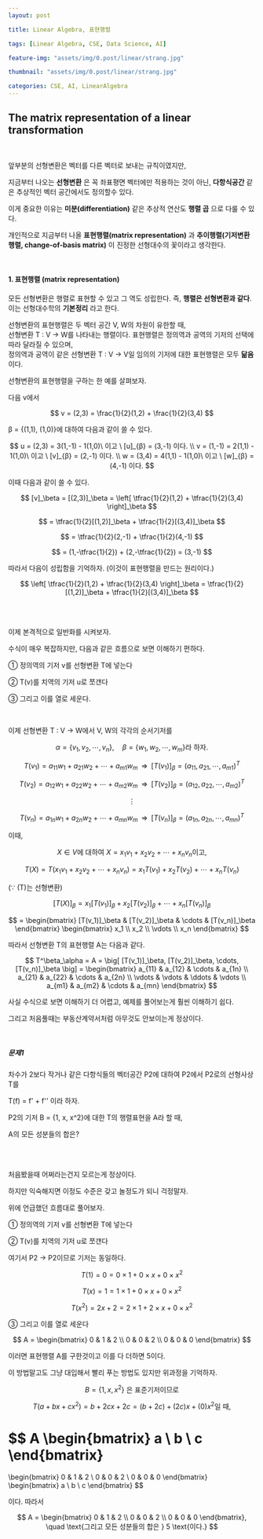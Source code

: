 ```yaml
---
layout: post

title: Linear Algebra, 표현행렬

tags: [Linear Algebra, CSE, Data Science, AI]

feature-img: "assets/img/0.post/linear/strang.jpg"

thumbnail: "assets/img/0.post/linear/strang.jpg"

categories: CSE, AI, LinearAlgebra
---
```

## The matrix representation of a linear transformation

<br>

앞부분의 선형변환은 벡터를 다른 벡터로 보내는 규칙이였지만, <br>

지금부터 나오는 **선형변환** 은 꼭 좌표평면 벡터에만 적용하는 것이 아닌, **다항식공간** 같은 추상적인 벡터 공간에서도 정의할수 있다. <br>

이게 중요한 이유는 **미분(differentiation)** 같은 추상적 연산도 **행렬 곱** 으로 다룰 수 있다. <br>

개인적으로 지금부터 나올 **표현행렬(matrix representation)** 과 **추이행렬(기저변환행렬, change-of-basis matrix)** 이 진정한 선형대수의 꽃이라고 생각한다.<br>

<br>

#### 1. 표현행렬 (matrix representation)

모든 선형변환은 행렬로 표현할 수 있고 그 역도 성립한다. 즉, **행렬은 선형변환과 같다**.  
이는 선형대수학의 **기본정리** 라고 한다. <br>

선형변환의 표현행렬은 두 벡터 공간 V, W의 차원이 유한할 때, <br>선형변환 T : V → W를 나타내는 행렬이다. 표현행렬은 정의역과 공역의 기저의 선택에 따라 달라질 수 있으며, <br>정의역과 공역이 같은 선형변환 T : V → V일 임의의 기저에 대한 표현행렬은 모두 **닮음**이다.

선형변환의 표현행렬을 구하는 한 예를 살펴보자. <br>

다음 v에서

$$
v = (2,3) = \frac{1}{2}(1,2) + \frac{1}{2}(3,4)
$$

β = {(1,1), (1,0)}에 대하여 다음과 같이 쓸 수 있다. <br>

$$
u = (2,3) = 3(1,-1) - 1(1,0)\ 이고 \ [u]_{β} = (3,-1) 이다. \\
v = (1,-1) = 2(1,1) - 1(1,0)\ 이고 \ [v]_{β} = (2,-1) 이다. \\
w = (3,4) = 4(1,1) - 1(1,0)\ 이고 \ [w]_{β} = (4,-1) 이다.
$$

이때 다음과 같이 쓸 수 있다.

$$
[v]_\beta = [(2,3)]_\beta 
= \left[ \tfrac{1}{2}(1,2) + \tfrac{1}{2}(3,4) \right]_\beta
$$

$$
= \tfrac{1}{2}[(1,2)]_\beta + \tfrac{1}{2}[(3,4)]_\beta
$$

$$
= \tfrac{1}{2}(2,-1) + \tfrac{1}{2}(4,-1)
$$

$$
= (1,-\tfrac{1}{2}) + (2,-\tfrac{1}{2}) = (3,-1)
$$

따라서 다음이 성립함을 기억하자. (이것이 표현행렬을 만드는 원리이다.)

$$
\left[ \tfrac{1}{2}(1,2) + \tfrac{1}{2}(3,4) \right]_\beta
= \tfrac{1}{2}[(1,2)]_\beta + \tfrac{1}{2}[(3,4)]_\beta
$$

<br>

<br>

이제 본격적으로 일반화를 시켜보자. <br>

수식이 매우 복잡하지만, 다음과 같은 흐름으로 보면 이해하기 편하다. <br>

① 정의역의 기저 v를 선형변환 T에 넣는다 <br>

② T(v)를 치역의 기저 u로 쪼갠다 <br>

③ 그리고 이를 열로 세운다. <br>

<br>

이제 선형변환 T : V -> W에서 V, W의 각각의 순서기저를

$$
\alpha = \{ v_1, v_2, \cdots, v_n \}, \quad
\beta = \{ w_1, w_2, \cdots, w_m \} \text{라 하자.}
$$

$$
T(v_1) = a_{11} w_1 + a_{21} w_2 + \cdots + a_{m1} w_m
\;\;\Rightarrow\;\;
[T(v_1)]_\beta = (a_{11}, a_{21}, \cdots, a_{m1})^T
$$

$$
T(v_2) = a_{12} w_1 + a_{22} w_2 + \cdots + a_{m2} w_m
\;\;\Rightarrow\;\;
[T(v_2)]_\beta = (a_{12}, a_{22}, \cdots, a_{m2})^T
$$

$$
\vdots
$$

$$
T(v_n) = a_{1n} w_1 + a_{2n} w_2 + \cdots + a_{mn} w_m
\;\;\Rightarrow\;\;
[T(v_n)]_\beta = (a_{1n}, a_{2n}, \cdots, a_{mn})^T
$$

이때,

$$
X \in V \text{에 대하여 } X = x_1 v_1 + x_2 v_2 + \cdots + x_n v_n \text{이고,}
$$

$$
T(X) = T(x_1 v_1 + x_2 v_2 + \cdots + x_n v_n)
= x_1 T(v_1) + x_2 T(v_2) + \cdots + x_n T(v_n)
$$

(∵ \(T\)는 선형변환)

$$
[T(X)]_\beta = x_1 [T(v_1)]_\beta + x_2 [T(v_2)]_\beta + \cdots + x_n [T(v_n)]_\beta
$$

$$
= \begin{bmatrix} [T(v_1)]_\beta & [T(v_2)]_\beta & \cdots & [T(v_n)]_\beta \end{bmatrix}
\begin{bmatrix}
x_1 \\ x_2 \\ \vdots \\ x_n
\end{bmatrix}
$$

따라서 선형변환 T의 표현행렬 A는 다음과 같다.

$$
T^\beta_\alpha = A 
= \big[ [T(v_1)]_\beta, [T(v_2)]_\beta, \cdots, [T(v_n)]_\beta \big]
= \begin{bmatrix}
a_{11} & a_{12} & \cdots & a_{1n} \\
a_{21} & a_{22} & \cdots & a_{2n} \\
\vdots & \vdots & \ddots & \vdots \\
a_{m1} & a_{m2} & \cdots & a_{mn}
\end{bmatrix}
$$

사실 수식으로 보면 이해하기 더 어렵고, 예제를 풀어보는게 훨씬 이해하기 쉽다. <br>

그리고 처음풀때는 부동산계약서처럼 아무것도 안보이는게 정상이다.<br>

<br>

##### 문제1

차수가 2보다 작거나 같은 다항식들의 벡터공간 P2에 대하여 P2에서 P2로의 선형사상 T를

T(f) = f' + f'' 이라 하자. <br>

P2의 기저 B = {1, x, x^2}에 대한 T의 행렬표현을 A라 할 때,

A의 모든 성분들의 합은? <br>

<br>

<br>

처음봤을때 어쩌라는건지 모르는게 정상이다. <br>

하지만 익숙해지면 이정도 수준은 갖고 놀정도가 되니 걱정말자.<br>

위에 언급했던 흐름대로 풀어보자. <br>

① 정의역의 기저 v를 선형변환 T에 넣는다 <br>

② T(v)를 치역의 기저 u로 쪼갠다 <br>

여기서 P2 -> P2이므로 기저는 동일하다.

$$
T(1) = 0 = 0 \times 1 + 0 \times x + 0 \times x^2
$$

$$
T(x) = 1 = 1 \times 1 + 0 \times x + 0 \times x^2
$$

$$
T(x^2) = 2x + 2 = 2 \times 1 + 2 \times x + 0 \times x^2
$$

③ 그리고 이를 열로 세운다

$$
A =
\begin{bmatrix}
0 & 1 & 2 \\
0 & 0 & 2 \\
0 & 0 & 0
\end{bmatrix}
$$

이러면 표현행렬 A를 구한것이고 이를 다 더하면 5이다. <br>

이 방법말고도 그냥 대입해서 빨리 푸는 방법도 있지만 위과정을 기억하자.

$$
B = \{ 1, x, x^2 \} \text{ 은 표준기저이므로}
$$

$$
T(a + bx + cx^2) = b + 2cx + 2c = (b+2c) + (2c)x + (0)x^2 \text{일 때,}
$$

$$
A \begin{bmatrix} a \\ b \\ c \end{bmatrix}
= 
\begin{bmatrix}
0 & 1 & 2 \\
0 & 0 & 2 \\
0 & 0 & 0
\end{bmatrix}
\begin{bmatrix} a \\ b \\ c \end{bmatrix}
$$

이다. 따라서

$$
A = 
\begin{bmatrix}
0 & 1 & 2 \\
0 & 0 & 2 \\
0 & 0 & 0
\end{bmatrix},
\quad
\text{그리고 모든 성분들의 합은 } 5 \text{이다.}
$$